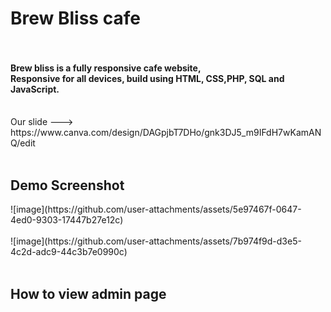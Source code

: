 <h1><strong>Brew Bliss cafe</strong><br><br></h1>
<h4>Brew bliss is a fully responsive cafe website,<br>
Responsive for all devices, build using HTML, CSS,PHP, SQL and JavaScript.<br><br></h4>
Our slide ---> https://www.canva.com/design/DAGpjbT7DHo/gnk3DJ5_m9IFdH7wKamANQ/edit<br><br>
<h2><strong>Demo Screenshot</strong><br></h2>
![image](https://github.com/user-attachments/assets/5e97467f-0647-4ed0-9303-17447b27e12c)<br><br>
![image](https://github.com/user-attachments/assets/7b974f9d-d3e5-4c2d-adc9-44c3b7e0990c)<br><br>
<h2><strong>How to view admin page</strong></h2>




